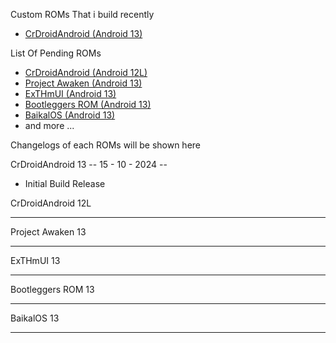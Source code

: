 Custom ROMs That i build recently
- [CrDroidAndroid (Android 13)]()

List Of Pending ROMs
- [CrDroidAndroid (Android 12L)]()
- [Project Awaken (Android 13)]()
- [ExTHmUI (Android 13)]()
- [Bootleggers ROM (Android 13)]()
- [BaikalOS (Android 13)]()
- and more ...

Changelogs of each ROMs will be shown here

CrDroidAndroid 13
-- 15 - 10 - 2024 --
- Initial Build Release

CrDroidAndroid 12L
--  --

Project Awaken 13
--  --

ExTHmUI 13
--  --

Bootleggers ROM 13
--  --

BaikalOS 13
--  --
 
